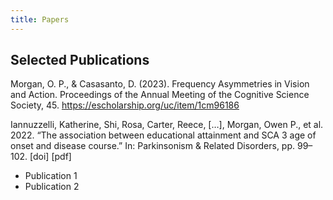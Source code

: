 ```yaml
---
title: Papers
---
```


## Selected Publications

Morgan, O. P., & Casasanto, D. (2023). Frequency Asymmetries in Vision and Action. Proceedings of the Annual Meeting of the Cognitive Science Society, 45. https://escholarship.org/uc/item/1cm96186

Iannuzzelli, Katherine, Shi, Rosa, Carter, Reece, […], Morgan, Owen P., et al. 2022. “The association between educational attainment and SCA 3 age of onset and disease course.” In: Parkinsonism & Related
Disorders, pp. 99–102. [doi] [pdf]


- Publication 1
- Publication 2

